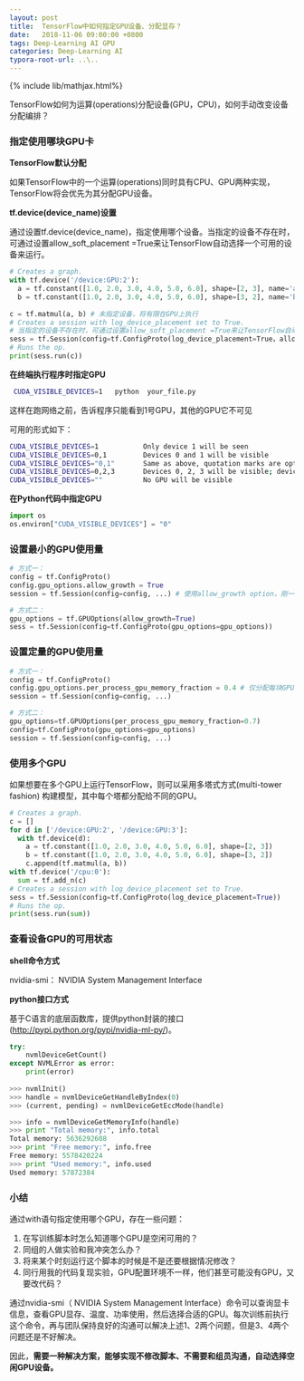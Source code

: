 ```yaml
---
layout: post
title:  TensorFlow中如何指定GPU设备、分配显存？
date:   2018-11-06 09:00:00 +0800
tags: Deep-Learning AI GPU
categories: Deep-Learning AI
typora-root-url: ..\..
---
```


{% include lib/mathjax.html%}

TensorFlow如何为运算(operations)分配设备(GPU，CPU)，如何手动改变设备分配编排？

### 指定使用哪块GPU卡

**TensorFlow默认分配**

如果TensorFlow中的一个运算(operations)同时具有CPU、GPU两种实现，TensorFlow将会优先为其分配GPU设备。

**tf.device(device_name)设置**

通过设置tf.device(device_name)，指定使用哪个设备。当指定的设备不存在时，可通过设置allow_soft_placement =True来让TensorFlow自动选择一个可用的设备来运行。

```python
# Creates a graph.
with tf.device('/device:GPU:2'):
  a = tf.constant([1.0, 2.0, 3.0, 4.0, 5.0, 6.0], shape=[2, 3], name='a')
  b = tf.constant([1.0, 2.0, 3.0, 4.0, 5.0, 6.0], shape=[3, 2], name='b')
    
c = tf.matmul(a, b) # 未指定设备，将有限在GPU上执行
# Creates a session with log_device_placement set to True.
# 当指定的设备不存在时，可通过设置allow_soft_placement =True来让TensorFlow自动选择一个可用的设备来运行。
sess = tf.Session(config=tf.ConfigProto(log_device_placement=True，allow_soft_placement=True))
# Runs the op.
print(sess.run(c))
```

**在终端执行程序时指定GPU** 

```sh
 CUDA_VISIBLE_DEVICES=1   python  your_file.py
```

这样在跑网络之前，告诉程序只能看到1号GPU，其他的GPU它不可见

可用的形式如下：

```sh
CUDA_VISIBLE_DEVICES=1           Only device 1 will be seen
CUDA_VISIBLE_DEVICES=0,1         Devices 0 and 1 will be visible
CUDA_VISIBLE_DEVICES="0,1"       Same as above, quotation marks are optional
CUDA_VISIBLE_DEVICES=0,2,3       Devices 0, 2, 3 will be visible; device 1 is masked
CUDA_VISIBLE_DEVICES=""          No GPU will be visible
```

**在Python代码中指定GPU**

```python
import os
os.environ["CUDA_VISIBLE_DEVICES"] = "0"
```

### 设置最小的GPU使用量

```python
# 方式一：
config = tf.ConfigProto()
config.gpu_options.allow_growth = True
session = tf.Session(config=config, ...) # 使用allow_growth option，刚一开始分配少量的GPU容量，然后按需慢慢的增加。注意不会释放内存，因为会导致更严重的内存碎片

# 方式二：
gpu_options = tf.GPUOptions(allow_growth=True)
sess = tf.Session(config=tf.ConfigProto(gpu_options=gpu_options))
```

### 设置定量的GPU使用量

```python
# 方式一：
config = tf.ConfigProto()
config.gpu_options.per_process_gpu_memory_fraction = 0.4 # 仅分配每块GPU卡40%的显存供使用，避免资源被独占
session = tf.Session(config=config, ...)

# 方式二：
gpu_options=tf.GPUOptions(per_process_gpu_memory_fraction=0.7)
config=tf.ConfigProto(gpu_options=gpu_options)
session = tf.Session(config=config, ...)
```

### 使用多个GPU

如果想要在多个GPU上运行TensorFlow，则可以采用多塔式方式(multi-tower fashion) 构建模型，其中每个塔都分配给不同的GPU。

```python
# Creates a graph.
c = []
for d in ['/device:GPU:2', '/device:GPU:3']:
  with tf.device(d):
    a = tf.constant([1.0, 2.0, 3.0, 4.0, 5.0, 6.0], shape=[2, 3])
    b = tf.constant([1.0, 2.0, 3.0, 4.0, 5.0, 6.0], shape=[3, 2])
    c.append(tf.matmul(a, b))
with tf.device('/cpu:0'):
  sum = tf.add_n(c)
# Creates a session with log_device_placement set to True.
sess = tf.Session(config=tf.ConfigProto(log_device_placement=True))
# Runs the op.
print(sess.run(sum))
```

### 查看设备GPU的可用状态

**shell命令方式**

 nvidia-smi： NVIDIA System Management Interface 

**python接口方式**

基于C语言的底层函数库，提供python封装的接口(http://pypi.python.org/pypi/nvidia-ml-py/)。

```python
try:
    nvmlDeviceGetCount()
except NVMLError as error:
    print(error)
    
>>> nvmlInit()
>>> handle = nvmlDeviceGetHandleByIndex(0)
>>> (current, pending) = nvmlDeviceGetEccMode(handle)

>>> info = nvmlDeviceGetMemoryInfo(handle)
>>> print "Total memory:", info.total
Total memory: 5636292608
>>> print "Free memory:", info.free
Free memory: 5578420224
>>> print "Used memory:", info.used
Used memory: 57872384

```

### 小结

通过with语句指定使用哪个GPU，存在一些问题：

1. 在写训练脚本时怎么知道哪个GPU是空闲可用的？
2. 同组的人做实验和我冲突怎么办？
3. 将来某个时刻运行这个脚本的时候是不是还要根据情况修改？
4. 同行用我的代码复现实验，GPU配置环境不一样，他们甚至可能没有GPU，又要改代码？

通过nvidia-smi（ NVIDIA System Management Interface）命令可以查询显卡信息，查看GPU显存、温度、功率使用，然后选择合适的GPU。每次训练前执行这个命令，再与团队保持良好的沟通可以解决上述1、2两个问题，但是3、4两个问题还是不好解决。

因此，**需要一种解决方案，能够实现不修改脚本、不需要和组员沟通，自动选择空闲GPU设备。**